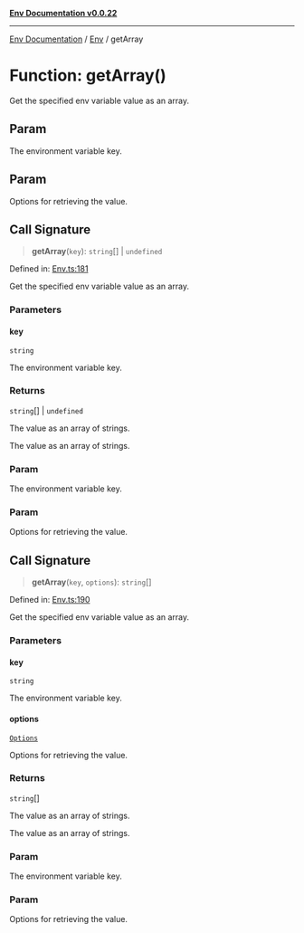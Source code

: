 [**Env Documentation v0.0.22**](../../README.md)

***

[Env Documentation](../../modules.md) / [Env](../README.md) / getArray

# Function: getArray()

Get the specified env variable value as an array.

## Param

The environment variable key.

## Param

Options for retrieving the value.

## Call Signature

> **getArray**(`key`): `string`[] \| `undefined`

Defined in: [Env.ts:181](https://github.com/stonemjs/env/blob/03a15d504630d9dcaa3aa5276370578245d77a29/src/Env.ts#L181)

Get the specified env variable value as an array.

### Parameters

#### key

`string`

The environment variable key.

### Returns

`string`[] \| `undefined`

The value as an array of strings.

The value as an array of strings.

### Param

The environment variable key.

### Param

Options for retrieving the value.

## Call Signature

> **getArray**(`key`, `options`): `string`[]

Defined in: [Env.ts:190](https://github.com/stonemjs/env/blob/03a15d504630d9dcaa3aa5276370578245d77a29/src/Env.ts#L190)

Get the specified env variable value as an array.

### Parameters

#### key

`string`

The environment variable key.

#### options

[`Options`](../../declarations/interfaces/Options.md)

Options for retrieving the value.

### Returns

`string`[]

The value as an array of strings.

The value as an array of strings.

### Param

The environment variable key.

### Param

Options for retrieving the value.

